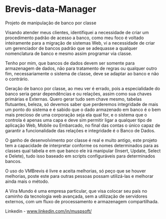 # Brevis-data-Manager
Projeto de manipulação de banco por classe

Visando atender meus clientes, identifiquei a necessidade de criar um procedimento padrão de acesso a banco, como meu foco é voltado inteiramente para a migração de sistemas Web, vi a necessidade de criar um gerenciador de bancos padrão que se adequasse a qualquer nomenclatura de banco e mesmo assim programar via classe.

Tenho por mim, que bancos de dados devem ser somente para armazenagem de dados, não para tratamento de regras ou qualquer outro fim, necessariamente o sistema de classe, deve se adaptar ao banco e não o contrário.

Geração de banco por classe, ao meu ver é errado, pois a especialidade do banco seria gerar dependências e ou relações, assim como sua chaves primárias e Externas. Quero gerar tudo sem chave mesmo, tabelas flutuantes, beleza, só devemos saber que perderemos integridade de mais um ponto do sistema e é sabido que o dado armazenado em banco é o bem mais precioso de uma corporação seja ela qual for, e o sistema que o controla é apenas uma capa e deve sim permitir ligar a qualquer tipo de aplicação Web, Mobile ou Embarcado, no final das contas o único capaz de garantir a funcionalidade das relações e integridade é o Banco de Dados.

O ganho de desenvolvimento por classe é real e muito antigo, este projeto tem a capacidade de interpretar conforme os nomes determinados para as classes qual tabela e em que banco ele irá manipular (Insert, Update, Select e Delete), tudo isso baseado em scripts configuráveis para determinados bancos.

O uso do VMBrevis é livre e aceita melhorias, só peço que se houver melhorias, poste este para outras pessoas possam utilizá-las e melhorar ainda mais o método.

A Vira Mundo é uma empresa particular, que visa colocar seu país  no caminho da tecnologia web avançada, sem a utilização de servidores externos, com um fluxo de processamento e armazenagem compartilhada.

Linkedin - www.linkedin.com/in/muspsoft/
